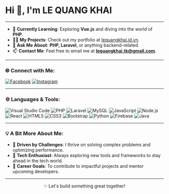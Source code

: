 # Hi 👋, I'm LE QUANG KHAI

---

- 🌱 **Currently Learning**: Exploring **Vue.js** and diving into the world of **PHP**.  
- 👨‍💻 **My Projects**: Check out my portfolio at [lequangkhai.id.vn](https://lequangkhai.id.vn/).  
- 💬 **Ask Me About**: **PHP, Laravel**, or anything backend-related.  
- 📫 **Contact Me**: Feel free to email me at **lequangkhai.tk@gmail.com**.

---

### 🌐 Connect with Me:
[![Facebook](https://img.shields.io/badge/Facebook-1877F2?logo=facebook&logoColor=white&style=for-the-badge)](https://fb.com/khaideveloper)
[![Instagram](https://img.shields.io/badge/Instagram-E4405F?logo=instagram&logoColor=white&style=for-the-badge)](https://instagram.com/lequangkhai_0)

---

### ⚙️ Languages & Tools:
![Visual Studio Code](https://img.shields.io/badge/Visual%20Studio%20Code-0078D4?logo=visual%20studio%20code&logoColor=white&style=for-the-badge)
![PHP](https://img.shields.io/badge/PHP-777BB4?logo=php&logoColor=white&style=for-the-badge)
![Laravel](https://img.shields.io/badge/Laravel-FF2D20?logo=laravel&logoColor=white&style=for-the-badge)
![MySQL](https://img.shields.io/badge/MySQL-4479A1?logo=mysql&logoColor=white&style=for-the-badge)
![JavaScript](https://img.shields.io/badge/JavaScript-F7DF1E?logo=javascript&logoColor=black&style=for-the-badge)
![Node.js](https://img.shields.io/badge/Node.js-339933?logo=node.js&logoColor=white&style=for-the-badge)
![React](https://img.shields.io/badge/React-61DAFB?logo=react&logoColor=black&style=for-the-badge)
![HTML5](https://img.shields.io/badge/HTML5-E34F26?logo=html5&logoColor=white&style=for-the-badge)
![CSS3](https://img.shields.io/badge/CSS3-1572B6?logo=css3&logoColor=white&style=for-the-badge)
![Bootstrap](https://img.shields.io/badge/Bootstrap-7952B3?logo=bootstrap&logoColor=white&style=for-the-badge)
![Python](https://img.shields.io/badge/Python-3776AB?logo=python&logoColor=white&style=for-the-badge)
![Firebase](https://img.shields.io/badge/Firebase-FFCA28?logo=firebase&logoColor=black&style=for-the-badge)
![Java](https://img.shields.io/badge/Java-007396?logo=java&logoColor=white&style=for-the-badge)

---

### 💡 A Bit More About Me:
- 🚀 **Driven by Challenges**: I thrive on solving complex problems and optimizing performance.
- 🌟 **Tech Enthusiast**: Always exploring new tools and frameworks to stay ahead in the tech world.
- 🎯 **Career Goals**: To contribute to impactful projects and mentor upcoming developers.

---

<p align="center">✨ Let's build something great together!</p>
